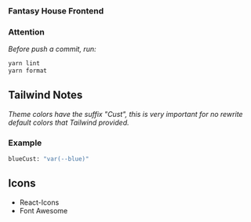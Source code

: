 ### Fantasy House Frontend

### Attention
_Before push a commit, run:_

```bash
yarn lint
yarn format
```
## Tailwind Notes

_Theme colors have the suffix "Cust", this is very important for no rewrite default colors that Tailwind provided._

### Example

```bash
blueCust: "var(--blue)"
```
## Icons
- React-Icons
- Font Awesome